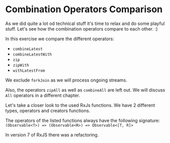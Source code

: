 # Combination Operators Comparison

As we did quite a lot od technical stuff it's time to relax and do some playful stuff.
Let's see how the combination operators compare to each other. :)
 
In this exercise we compare the different operators:
- `combineLatest`
- `combineLatestWith`
- `zip`
- `zipWith`
- `withLatestFrom`

We exclude `forkJoin` as we will process ongoing streams.

Also, the operators `zipAll` as well as `combineAll` are left out.
We will discuss `All` operators in a different chapter.

Let's take a closer look to the used RxJs functions.
We have 2 different types, operators and creators functions.

The operators of the listed functions always have the following signature:
`(Observable<T>) => (Observable<R>) => Observable<[T, R]>` 

In version 7 of RxJS there was a refactoring.



